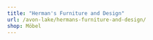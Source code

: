 ```yaml
---
title: "Herman's Furniture and Design"
url: /avon-lake/hermans-furniture-and-design/
shop: Möbel
---
```

